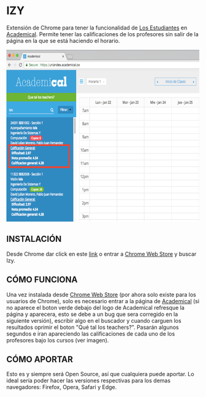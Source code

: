 # IZY

Extensión de Chrome para tener la funcionalidad de [Los Estudiantes](https://losestudiantes.co/) en [Academical](https://uniandes.academical.co/).
Permite tener las calificaciones de los profesores sin salir de la página en la que se está haciendo el horario.

<p align="center">
  <img src="./demostracion/ejemplo.png" alt="Size Limit example"
       width="654" height="450">
</p>

## INSTALACIÓN
Desde Chrome dar click en este [link](https://chrome.google.com/webstore/detail/ejlednlcppjjknhelilppmccfmbmmlhb) o entrar a [Chrome Web Store](https://chrome.google.com/webstore/) y buscar Izy.

## CÓMO FUNCIONA
Una vez instalada desde [Chrome Web Store](https://chrome.google.com/webstore/detail/ejlednlcppjjknhelilppmccfmbmmlhb) (por ahora solo existe para los usuarios de Chrome), solo es necesario entrar a la página de [Academical](https://uniandes.academical.co/) (si no aparece el boton verde debajo del logo de Academical refresque la página y aparecera, esto se debe a un bug que sera corregido en la siguiente versión),
escribir algo en el buscador y cuando carguen los resultados oprimir el boton "Qué tal los teachers?". Pasarán algunos segundos e iran apareciendo las
calificaciones de cada uno de los profesores bajo los cursos (ver imagen).

## CÓMO APORTAR
Esto es y siempre será Open Source, así que cualquiera puede aportar. Lo ideal sería poder hacer las versiones respectivas para los demas
navegadores: Firefox, Opera, Safari y Edge. 

